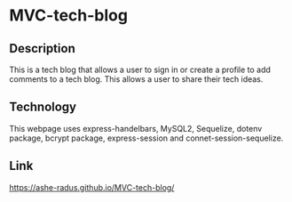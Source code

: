 # MVC-tech-blog

## Description
This is a tech blog that allows a user to sign in or create a profile to add comments to a tech blog. This allows a user to share their tech ideas. 

## Technology
This webpage uses express-handelbars, MySQL2, Sequelize, dotenv package, bcrypt package, express-session and connet-session-sequelize. 

## Link
https://ashe-radus.github.io/MVC-tech-blog/

